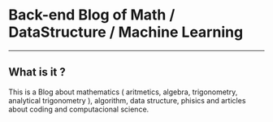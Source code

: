 # Back-end Blog of Math / DataStructure / Machine Learning

***

## What is it ?
This is a Blog about mathematics ( aritmetics, algebra, trigonometry, analytical trigonometry ), algorithm, data structure, phisics and articles about coding and computacional science.